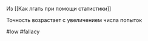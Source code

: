 Из [[Как лгать при помощи статистики]]

Точность возрастает с увеличением числа попыток

#low #fallacy
